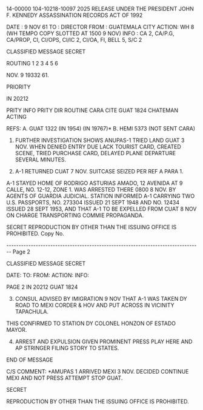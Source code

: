 14-00000
104-10218-10097
2025 RELEASE UNDER THE PRESIDENT JOHN F. KENNEDY ASSASSINATION RECORDS ACT OF 1992

DATE : 9 NOV 61
TO : DIRECTOR
FROM : GUATEMALA CITY
ACTION: WH 8 (WH TEMPO COPY SLOTTED AT 1500 9 NOV)
INFO :
CA 2, CA/P.G, CA/PROP, CI, CI/OPS, CI/IC 2, CI/OA,
FI, BELL 5, S/C 2

CLASSIFIED MESSAGE
SECRET

ROUTING
1
2
3
4
5
6

NOV. 9 19332 61.

PRIORITY

IN 20212

PRITY INFO PRITY DIR ROUTINE CARA CITE GUAT 1824 CHATEMAN ACTING

REFS: A. GUAT 1322 (IN 1954)
(IN 19767)*
B. HEMI 5373 (NOT SENT CARA)

1. FURTHER INVESTIGATION SHOWS ANUPAS-1 TRIED LAND GUAT 3 NOV.
   WHEN DENIED ENTRY DUE LACK TOURIST CARD, CREATED SCENE, TRIED
   PURCHASE CARD, DELAYED PLANE DEPARTURE SEVERAL MINUTES.

2. A-1 RETURNED CUAT 7 NOV. SUITCASE SEIZED PER REF A PARA 1.

A-1 STAYED HOME OF RODRIGO ASTURIAS AMADO, 12 AVENIDA AT 9 CALLE,
NO. 12-12, ZONE 1. WAS ARRESTED THERE 0800 8 NOV. BY AGENTS OF
GUARDIA JUDICIAL. STATION INFORMED A-1 CARRYING TWO U.S. PASSPORTS,
NO. 273304 ISSUED 21 SEPT 1948 AND NO. 12434 ISSUED 28 SEPT 1953,
AND THAT A-1 TO BE EXPELLED FROM CUAT 8 NOV ON CHARGE TRANSPORTING
COMMIE PROPAGANDA.

SECRET
REPRODUCTION BY OTHER THAN THE ISSUING OFFICE IS PROHIBITED.
Copy No.


-------------------------------------------------------------------------------- Page 2

CLASSIFIED MESSAGE
SECRET

DATE:
TO:
FROM:
ACTION:
INFO:

PAGE 2
IN 20212 GUAT 1824

3. CONSUL ADVISED BY IMIGRATION 9 NOV THAT A-1 WAS TAKEN DY ROAD TO MEXI CORDER & HOV AND PUT ACROSS IN VICINITY TAPACHULA.

THIS CONFIRMED TO STATION DY COLONEL HONZON OF ESTADO MAYOR.

4. ARREST AND EXPULSION GIVEN PROMINENT PRESS PLAY HERE AND AP STRINGER FILING STORY TO STATES.

END OF MESSAGE

C/S COMMENT: *AMUPAS 1 ARRIVED MEXI 3 NOV. DECIDED CONTINUE MEXI AND NOT PRESS ATTEMPT STOP GUAT.

SECRET

REPRODUCTION BY OTHER THAN THE ISSUING OFFICE IS PROHIBITED.

